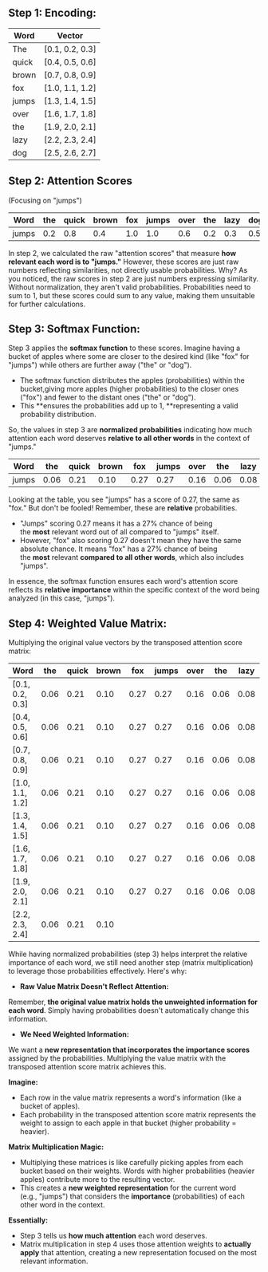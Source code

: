 ## Step 1: Encoding:
|Word|Vector|
|---|---|
|The|[0.1, 0.2, 0.3]|
|quick|[0.4, 0.5, 0.6]|
|brown|[0.7, 0.8, 0.9]|
|fox|[1.0, 1.1, 1.2]|
|jumps|[1.3, 1.4, 1.5]|
|over|[1.6, 1.7, 1.8]|
|the|[1.9, 2.0, 2.1]|
|lazy|[2.2, 2.3, 2.4]|
|dog|[2.5, 2.6, 2.7]|
## Step 2: Attention Scores
(Focusing on "jumps")

| Word | the | quick | brown | fox | jumps | over | the | lazy | dog |
| ---- | ---- | ---- | ---- | ---- | ---- | ---- | ---- | ---- | ---- |
| jumps | 0.2 | 0.8 | 0.4 | 1.0 | 1.0 | 0.6 | 0.2 | 0.3 | 0.5 |

In step 2, we calculated the raw "attention scores" that measure **how relevant each word is to "jumps."** However, these scores are just raw numbers reflecting similarities, not directly usable probabilities. Why? As you noticed, the raw scores in step 2 are just numbers expressing similarity. Without normalization, they aren't valid probabilities. Probabilities need to sum to 1, but these scores could sum to any value, making them unsuitable for further calculations.
## Step 3: Softmax Function:

Step 3 applies the **softmax function** to these scores. Imagine having a bucket of apples where some are closer to the desired kind (like "fox" for "jumps") while others are further away ("the" or "dog").

- The softmax function distributes the apples (probabilities) within the bucket,giving more apples (higher probabilities) to the closer ones ("fox") and fewer to the distant ones ("the" or "dog").
- This **ensures the probabilities add up to 1, **representing a valid probability distribution.

So, the values in step 3 are **normalized probabilities** indicating how much attention each word deserves **relative to all other words** in the context of "jumps."

| Word | the | quick | brown | fox | jumps | over | the | lazy | dog |
| ---- | ---- | ---- | ---- | ---- | ---- | ---- | ---- | ---- | ---- |
| jumps | 0.06 | 0.21 | 0.10 | 0.27 | 0.27 | 0.16 | 0.06 | 0.08 | 0.13 |

Looking at the table, you see "jumps" has a score of 0.27, the same as "fox." But don't be fooled! Remember, these are **relative** probabilities.

- "Jumps" scoring 0.27 means it has a 27% chance of being the **most** relevant word out of all compared to "jumps" itself.
- However, "fox" also scoring 0.27 doesn't mean they have the same absolute chance. It means "fox" has a 27% chance of being the **most** relevant **compared to all other words**, which also includes "jumps".

In essence, the softmax function ensures each word's attention score reflects its **relative importance** within the specific context of the word being analyzed (in this case, "jumps").
## Step 4: Weighted Value Matrix:
Multiplying the original value vectors by the transposed attention score matrix:

| Word | the | quick | brown | fox | jumps | over | the | lazy | dog |  |
| ---- | ---- | ---- | ---- | ---- | ---- | ---- | ---- | ---- | ---- | ---- |
| [0.1, 0.2, 0.3] | 0.06 | 0.21 | 0.10 | 0.27 | 0.27 | 0.16 | 0.06 | 0.08 | 0.13 |  |
| [0.4, 0.5, 0.6] | 0.06 | 0.21 | 0.10 | 0.27 | 0.27 | 0.16 | 0.06 | 0.08 | 0.13 |  |
| [0.7, 0.8, 0.9] | 0.06 | 0.21 | 0.10 | 0.27 | 0.27 | 0.16 | 0.06 | 0.08 | 0.13 |  |
| [1.0, 1.1, 1.2] | 0.06 | 0.21 | 0.10 | 0.27 | 0.27 | 0.16 | 0.06 | 0.08 | 0.13 |  |
| [1.3, 1.4, 1.5] | 0.06 | 0.21 | 0.10 | 0.27 | 0.27 | 0.16 | 0.06 | 0.08 | 0.13 |  |
| [1.6, 1.7, 1.8] | 0.06 | 0.21 | 0.10 | 0.27 | 0.27 | 0.16 | 0.06 | 0.08 | 0.13 |  |
| [1.9, 2.0, 2.1] | 0.06 | 0.21 | 0.10 | 0.27 | 0.27 | 0.16 | 0.06 | 0.08 | 0.13 |  |
| [2.2, 2.3, 2.4] | 0.06 | 0.21 | 0.10 |  |  |  |  |  |  |  |
While having normalized probabilities (step 3) helps interpret the relative importance of each word, we still need another step (matrix multiplication) to leverage those probabilities effectively. Here's why:

- **Raw Value Matrix Doesn't Reflect Attention:**

Remember, **the original value matrix holds the unweighted information for each word**. Simply having probabilities doesn't automatically change this information.

- **We Need Weighted Information:**

We want a **new representation that incorporates the importance scores** assigned by the probabilities. Multiplying the value matrix with the transposed attention score matrix achieves this.

**Imagine:**

- Each row in the value matrix represents a word's information (like a bucket of apples).
- Each probability in the transposed attention score matrix represents the weight to assign to each apple in that bucket (higher probability = heavier).

**Matrix Multiplication Magic:**

- Multiplying these matrices is like carefully picking apples from each bucket based on their weights. Words with higher probabilities (heavier apples) contribute more to the resulting vector.
- This creates a **new weighted representation** for the current word (e.g., "jumps") that considers the **importance** (probabilities) of each other word in the context.

**Essentially:**

- Step 3 tells us **how much attention** each word deserves.
- Matrix multiplication in step 4 uses those attention weights to **actually apply** that attention, creating a new representation focused on the most relevant information.